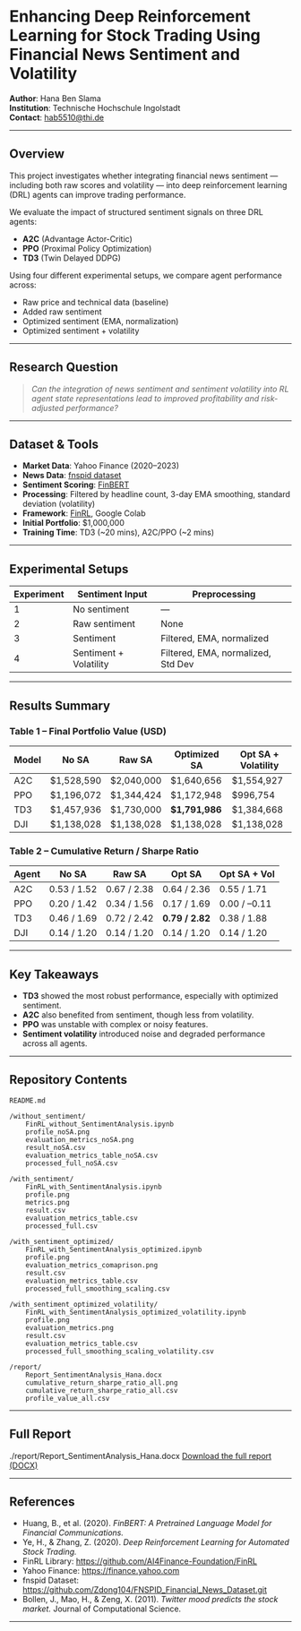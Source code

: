 # Enhancing Deep Reinforcement Learning for Stock Trading Using Financial News Sentiment and Volatility

**Author**: Hana Ben Slama  
**Institution**: Technische Hochschule Ingolstadt  
**Contact**: hab5510@thi.de  

---

## Overview

This project investigates whether integrating financial news sentiment — including both raw scores and volatility — into deep reinforcement learning (DRL) agents can improve trading performance.

We evaluate the impact of structured sentiment signals on three DRL agents:
- **A2C** (Advantage Actor-Critic)
- **PPO** (Proximal Policy Optimization)
- **TD3** (Twin Delayed DDPG)

Using four different experimental setups, we compare agent performance across:
- Raw price and technical data (baseline)
- Added raw sentiment
- Optimized sentiment (EMA, normalization)
- Optimized sentiment + volatility

---

## Research Question

> *Can the integration of news sentiment and sentiment volatility into RL agent state representations lead to improved profitability and risk-adjusted performance?*

---

## Dataset & Tools

- **Market Data**: Yahoo Finance (2020–2023)
- **News Data**: [fnspid dataset](https://github.com/Zdong104/FNSPID_Financial_News_Dataset.git)
- **Sentiment Scoring**: [FinBERT](https://arxiv.org/abs/2006.08097)
- **Processing**: Filtered by headline count, 3-day EMA smoothing, standard deviation (volatility)
- **Framework**: [FinRL](https://github.com/AI4Finance-Foundation/FinRL), Google Colab
- **Initial Portfolio**: $1,000,000  
- **Training Time**: TD3 (~20 mins), A2C/PPO (~2 mins)

---

## Experimental Setups

| Experiment | Sentiment Input | Preprocessing |
|-----------|------------------|---------------|
| 1         | No sentiment   | —             |
| 2         | Raw sentiment  | None          |
| 3         | Sentiment      | Filtered, EMA, normalized |
| 4         | Sentiment + Volatility | Filtered, EMA, normalized, Std Dev |

---

## Results Summary

### Table 1 – Final Portfolio Value (USD)

| Model | No SA | Raw SA | Optimized SA | Opt SA + Volatility |
|-------|-------|--------|--------------|----------------------|
| A2C   | $1,528,590 | $2,040,000 | $1,640,656 | $1,554,927 |
| PPO   | $1,196,072 | $1,344,424 | $1,172,948 | $996,754 |
| TD3   | $1,457,936 | $1,730,000 | **$1,791,986** | $1,384,668 |
| DJI   | $1,138,028 | $1,138,028 | $1,138,028 | $1,138,028 |

### Table 2 – Cumulative Return / Sharpe Ratio

| Agent | No SA | Raw SA | Opt SA | Opt SA + Vol |
|-------|-------|--------|--------|--------------|
| A2C   | 0.53 / 1.52 | 0.67 / 2.38 | 0.64 / 2.36 | 0.55 / 1.71 |
| PPO   | 0.20 / 1.42 | 0.34 / 1.56 | 0.17 / 1.69 | 0.00 / –0.11 |
| TD3   | 0.46 / 1.69 | 0.72 / 2.42 | **0.79 / 2.82** | 0.38 / 1.88 |
| DJI   | 0.14 / 1.20 | 0.14 / 1.20 | 0.14 / 1.20 | 0.14 / 1.20 |

---

## Key Takeaways

- **TD3** showed the most robust performance, especially with optimized sentiment.
- **A2C** also benefited from sentiment, though less from volatility.
- **PPO** was unstable with complex or noisy features.
- **Sentiment volatility** introduced noise and degraded performance across all agents.

---

## Repository Contents


```
README.md

/without_sentiment/
    FinRL_without_SentimentAnalysis.ipynb  
    profile_noSA.png  
    evaluation_metrics_noSA.png  
    result_noSA.csv  
    evaluation_metrics_table_noSA.csv  
    processed_full_noSA.csv  

/with_sentiment/
    FinRL_with_SentimentAnalysis.ipynb  
    profile.png  
    metrics.png  
    result.csv  
    evaluation_metrics_table.csv  
    processed_full.csv  

/with_sentiment_optimized/
    FinRL_with_SentimentAnalysis_optimized.ipynb  
    profile.png  
    evaluation_metrics_comaprison.png  
    result.csv  
    evaluation_metrics_table.csv  
    processed_full_smoothing_scaling.csv  

/with_sentiment_optimized_volatility/
    FinRL_with_SentimentAnalysis_optimized_volatility.ipynb  
    profile.png  
    evaluation_metrics.png  
    result.csv  
    evaluation_metrics_table.csv  
    processed_full_smoothing_scaling_volatility.csv  

/report/
    Report_SentimentAnalysis_Hana.docx  
    cumulative_return_sharpe_ratio_all.png  
    cumulative_return_sharpe_ratio_all.csv  
    profile_value_all.csv  
```

---

## Full Report

  ./report/Report_SentimentAnalysis_Hana.docx [Download the full report (DOCX)](./report/Report_SentimentAnalysis_Hana.docx) 

---

## References

- Huang, B., et al. (2020). *FinBERT: A Pretrained Language Model for Financial Communications.*
- Ye, H., & Zhang, Z. (2020). *Deep Reinforcement Learning for Automated Stock Trading.*
- FinRL Library: https://github.com/AI4Finance-Foundation/FinRL  
- Yahoo Finance: https://finance.yahoo.com  
- fnspid Dataset: https://github.com/Zdong104/FNSPID_Financial_News_Dataset.git  
- Bollen, J., Mao, H., & Zeng, X. (2011). *Twitter mood predicts the stock market.* Journal of Computational Science.

---

